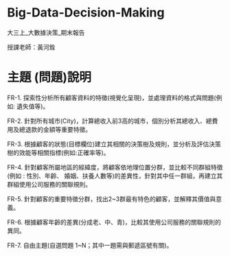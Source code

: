 # Big-Data-Decision-Making
大三上_大數據決策_期末報告

授課老師：黃河銓

# 主題 (問題)說明
FR-1. 探索性分析所有顧客資料的特徵(視覺化呈現)，並處理資料的格式與問題(例如: 遺失值等)。

FR-2. 針對所有城市(City)，計算總收入前3高的城市，個別分析其總收入、總費用及總退款的金額等重要特徵。

FR-3. 根據顧客的狀態(目標欄位)建立其相關的決策樹及規則，並分析及評估決策樹的效能等相關指標(例如:正確率等)。

FR-4. 針對顧客所屬地區的經緯度，將顧客依地理位置分群，並比較不同群組特徵(例如 : 性別、年齡、 婚姻、扶養人數等)的差異性，針對其中任一群組，再建立其群組使用公司服務的關聯規則。

FR-5. 針對顧客的重要特徵分群，找出2~3群最有特色的顧客，並解釋其價值與意義。

FR-6. 根據顧客年齡的差異(分成老、中、青)，比較其使用公司服務的關聯規則的異同。

FR-7. 自由主題(自選問題 1~N；其中一題需與郵遞區號有關)。
